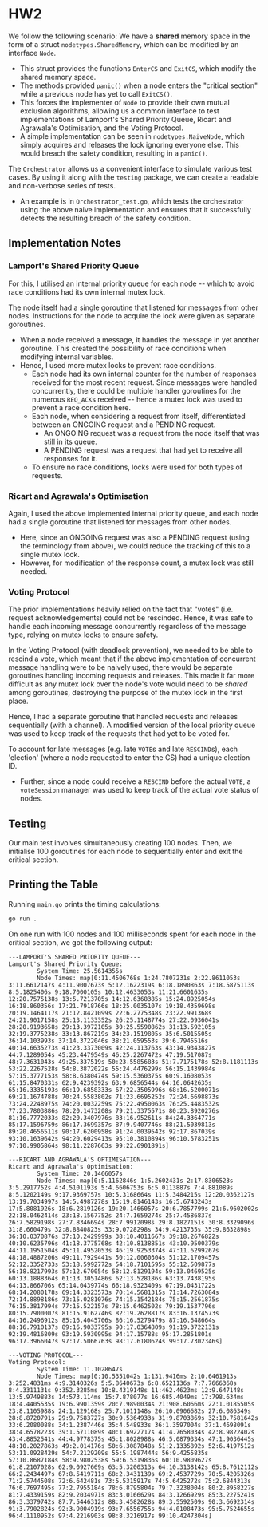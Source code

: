 # HW2

We follow the following scenario: We have a **shared** memory space in the form of a struct `nodetypes.SharedMemory`, which can be modified by an interface `Node`.
- This struct provides the functions `EnterCS` and `ExitCS`, which modify the shared memory space.
- The methods provided `panic()` when a node enters the "critical section" while a previous node has yet to call `ExitCS()`.
- This forces the implementer of `Node` to provide their own mutual exclusion algorithms, allowing us a common interface to test implementations of Lamport's Shared Priority Queue, Ricart and Agrawala's Optimisation, and the Voting Protocol.
- A simple implementation can be seen in `nodetypes.NaiveNode`, which simply acquires and releases the lock ignoring everyone else. This would breach the safety condition, resulting in a `panic()`.

The `Orchestrator` allows us a convenient interface to simulate various test cases. By using it along with the `testing` package, we can create a readable and non-verbose series of tests.
- An example is in `Orchestrator_test.go`, which tests the orchestrator using the above naive implementation and ensures that it successfully detects the resulting breach of the safety condition.

## Implementation Notes
### Lamport's Shared Priority Queue
For this, I utilised an internal priority queue for each node -- which to avoid race conditions had its own internal mutex lock.

The node itself had a single goroutine that listened for messages from other nodes. Instructions for the node to acquire the lock were given as separate goroutines.
- When a node received a message, it handles the message in yet another goroutine. This created the possibility of race conditions when modifying internal variables.
- Hence, I used more mutex locks to prevent race conditions.
  - Each node had its own internal counter for the number of responses received for the most recent request. Since messages were handled concurrently, there could be multiple handler goroutines for the numerous `REQ_ACK`s received -- hence a mutex lock was used to prevent a race condition here.
  - Each node, when considering a request from itself, differentiated between an ONGOING request and a PENDING request.
	- An ONGOING request was a request from the node itself that was still in its queue.
	- A PENDING request was a request that had yet to receive all responses for it.
   - To ensure no race conditions, locks were used for both types of requests.

### Ricart and Agrawala's Optimisation
Again, I used the above implemented internal priority queue, and each node had a single goroutine that listened for messages from other nodes.
- Here, since an ONGOING request was also a PENDING request (using the terminology from above), we could reduce the tracking of this to a single mutex lock.
- However, for modification of the response count, a mutex lock was still needed.

### Voting Protocol
The prior implementations heavily relied on the fact that "votes" (i.e. request acknowledgements) could not be rescinded. Hence, it was safe to handle each incoming message concurrently regardless of the message type, relying on mutex locks to ensure safety.

In the Voting Protocol (with deadlock prevention), we needed to be able to rescind a vote, which meant that if the above implementation of concurrent message handling were to be naively used, there would be separate goroutines handling incoming requests and releases. This made it far more difficult as any mutex lock over the node's vote would need to be *shared* among goroutines, destroying the purpose of the mutex lock in the first place.

Hence, I had a separate goroutine that handled requests and releases sequentially (with a channel). A modified version of the local priority queue was used to keep track of the requests that had yet to be voted for. 

To account for late messages (e.g. late `VOTE`s and late `RESCIND`s), each 'election' (where a node requested to enter the CS) had a unique election ID. 
- Further, since a node could receive a `RESCIND` before the actual `VOTE`, a `voteSession` manager was used to keep track of the actual vote status of nodes.

## Testing
Our main test involves simultaneously creating 100 nodes. Then, we initialise 100 goroutines for each node to sequentially enter and exit the critical section.

## Printing the Table
Running `main.go` prints the timing calculations:
```bash
go run .
```


On one run with 100 nodes and 100 milliseconds spent for each node in the critical section, we got the following output:
```
---LAMPORT'S SHARED PRIORITY QUEUE---
Lamport's Shared Priority Queue:
        System Time: 25.5614355s
        Node Times: map[0:11.4506768s 1:24.7807231s 2:22.8611053s 3:11.6612147s 4:11.9007673s 5:12.1622319s 6:18.1890863s 7:18.5875113s 8:5.1825406s 9:18.7000105s 10:12.4633053s 11:21.6601635s 12:20.7575138s 13:5.7213705s 14:12.6368385s 15:24.8925054s 16:18.860356s 17:21.7918766s 18:25.0035107s 19:18.4359698s 20:19.1464117s 21:12.8421099s 22:6.2775348s 23:22.991368s 24:21.9017158s 25:13.1133352s 26:25.1148774s 27:22.0936041s 28:20.9193658s 29:13.3972105s 30:25.5590862s 31:13.592105s 32:19.3775238s 33:13.867219s 34:23.1519805s 35:6.5015505s 36:14.103993s 37:14.3722046s 38:21.059553s 39:6.7945516s 40:14.6635273s 41:23.3373009s 42:24.113763s 43:14.9343827s 44:7.1289054s 45:23.4479549s 46:25.2267472s 47:19.517087s 48:7.3631043s 49:25.337519s 50:23.5585683s 51:7.7175178s 52:8.1181113s 53:22.2267528s 54:8.3872022s 55:24.4476299s 56:15.1439984s 57:15.3777153s 58:8.6380474s 59:15.5360375s 60:9.1608053s 61:15.8470331s 62:9.4239392s 63:9.6856544s 64:16.0642635s 65:16.3335193s 66:19.6858333s 67:22.3505996s 68:16.5200071s 69:21.1674788s 70:24.5583802s 71:23.6695252s 72:24.6698873s 73:24.2248975s 74:20.0032259s 75:22.4950063s 76:25.4483532s 77:23.7803886s 78:20.1473208s 79:21.3375571s 80:23.8920276s 81:16.7772033s 82:20.3407976s 83:16.952611s 84:24.3364771s 85:17.1596759s 86:17.3699357s 87:9.9407746s 88:21.5039813s 89:20.4656511s 90:17.6200958s 91:24.0039542s 92:17.867039s 93:10.1639642s 94:20.6029413s 95:10.3810894s 96:10.5783251s 97:10.9905864s 98:11.2287663s 99:22.6901891s]

---RICART AND AGRAWALA'S OPTIMISATION---
Ricart and Agrawala's Optimisation:
        System Time: 20.1466057s
        Node Times: map[0:5.1162846s 1:5.2602431s 2:17.8306523s 3:5.2917752s 4:4.5101193s 5:4.6606753s 6:5.0113887s 7:4.881089s 8:5.1202149s 9:17.9369757s 10:5.3168664s 11:5.3484215s 12:20.0362127s 13:19.7034997s 14:5.4987278s 15:19.8146143s 16:5.6743243s 17:5.8081926s 18:6.2819126s 19:20.1466057s 20:6.7857799s 21:6.9602002s 22:18.0462414s 23:18.1567752s 24:7.1659274s 25:7.4586837s 26:7.5829198s 27:7.8346694s 28:7.9912098s 29:8.1827151s 30:8.3329096s 31:8.660479s 32:8.8840823s 33:9.0728298s 34:9.4213735s 35:9.8632898s 36:10.0370876s 37:10.2429999s 38:10.4011667s 39:18.2676822s 40:10.6235796s 41:18.3775768s 42:10.8138851s 43:10.9500379s 44:11.1951504s 45:11.4952053s 46:19.9253374s 47:11.6299267s 48:18.4887206s 49:11.7929441s 50:12.0060304s 51:12.1709457s 52:12.3352733s 53:18.5992772s 54:18.7101595s 55:12.509877s 56:18.8217993s 57:12.670054s 58:12.8129194s 59:13.0469525s 60:13.1888364s 61:13.3051486s 62:13.528186s 63:13.7438195s 64:13.866706s 65:14.0439774s 66:18.9323409s 67:19.0431722s 68:14.2080178s 69:14.3323573s 70:14.5681315s 71:14.7263084s 72:14.8898186s 73:15.0281076s 74:15.1542184s 75:15.2561875s 76:15.3817994s 77:15.522157s 78:15.6462502s 79:19.1537796s 80:15.7900007s 81:15.9162746s 82:19.2628817s 83:16.1374573s 84:16.2496912s 85:16.4045706s 86:16.5279479s 87:16.648664s 88:16.7910137s 89:16.9033795s 90:17.0364809s 91:19.3722131s 92:19.4816809s 93:19.5930995s 94:17.15788s 95:17.2851801s 96:17.3966047s 97:17.5066763s 98:17.6180624s 99:17.7302346s]

---VOTING PROTOCOL---
Voting Protocol:
        System Time: 11.1028647s
        Node Times: map[0:10.5351042s 1:131.9416ms 2:10.6461913s 3:252.4831ms 4:9.3140326s 5:5.8640673s 6:8.6521136s 7:7.7666368s 8:4.3311131s 9:352.3285ms 10:8.4319148s 11:462.4623ms 12:9.647148s 13:5.9749883s 14:573.114ms 15:7.878077s 16:685.4049ms 17:798.634ms 18:4.4405535s 19:6.9901359s 20:7.9890034s 21:908.6066ms 22:1.0185505s 23:8.1105988s 24:1.129168s 25:7.1011148s 26:10.0906682s 27:6.086349s 28:8.8720791s 29:9.7583727s 30:9.5364933s 31:9.8703869s 32:10.7581642s 33:6.2080088s 34:1.2387446s 35:4.548933s 36:1.3597004s 37:1.4698091s 38:4.6578223s 39:1.5711089s 40:1.6922717s 41:4.7658034s 42:8.9822402s 43:4.8852541s 44:4.9778375s 45:1.8028988s 46:5.0879334s 47:1.9036445s 48:10.2027863s 49:2.014176s 50:6.3087848s 51:2.1335892s 52:6.4197512s 53:11.0928429s 54:7.2129209s 55:5.1987444s 56:9.4255835s 57:10.8687184s 58:9.9802538s 59:6.5319836s 60:10.9809627s 61:8.2107028s 62:9.0927669s 63:5.3200313s 64:10.3138142s 65:8.7612112s 66:2.2434497s 67:8.5419711s 68:2.3431139s 69:2.4537729s 70:5.4205326s 71:2.5744508s 72:6.642481s 73:5.5315917s 74:5.6425272s 75:2.6844313s 76:6.7697495s 77:2.7955184s 78:6.8795804s 79:7.3238004s 80:2.8958227s 81:7.4339159s 82:9.2034971s 83:3.0166629s 84:3.1266929s 85:3.2275241s 86:3.3379742s 87:7.5446312s 88:3.4582628s 89:3.5592509s 90:3.6692314s 91:3.7902824s 92:3.9004919s 93:7.6556755s 94:4.0108473s 95:5.7524655s 96:4.1110952s 97:4.2216903s 98:8.3216917s 99:10.4247304s]
```
